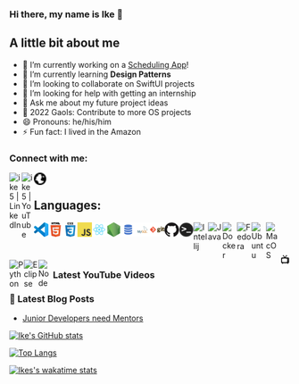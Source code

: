 ### Hi there, my name is Ike 👋

<!--
**ike5/ike5** is a ✨ _special_ ✨ repository because its `README.md` (this file) appears on your GitHub profile.

Here are some ideas to get you started:

- 🔭 I’m currently working on ...
- 🌱 I’m currently learning ...
- 👯 I’m looking to collaborate on ...
- 🤔 I’m looking for help with ...
- 💬 Ask me about ...
- 📫 How to reach me: ...
- 😄 Pronouns: ...
- ⚡ Fun fact: ...
-->

## A little bit about me
- 🔭 I’m currently working on a [Scheduling App][appLink]!
- 🌱 I’m currently learning **Design Patterns**
- 👯 I’m looking to collaborate on SwiftUI projects
- 🤔 I’m looking for help with getting an internship
- 💬 Ask me about my future project ideas
- 📅 2022 Gaols: Contribute to more OS projects
- 😄 Pronouns: he/his/him
- ⚡ Fun fact: I lived in the Amazon


### Connect with me:
[<img align="left" alt="ike5 | LinkedIn" width="22px" src="https://cdn.jsdelivr.net/npm/simple-icons@v3/icons/linkedin.svg" />][linkedin]
[<img align="left" alt="ike5 | YouTube" width="22px" src="https://cdn.jsdelivr.net/npm/simple-icons@v3/icons/youtube.svg" />][youtube]
[<img align="left" alt="ikemaldonado.com" width="22px" src="https://raw.githubusercontent.com/iconic/open-iconic/master/svg/globe.svg" />][website]

<br/>

## Languages:  
<img align="left" alt="Visual Studio Code" width="26px" src="https://raw.githubusercontent.com/github/explore/80688e429a7d4ef2fca1e82350fe8e3517d3494d/topics/visual-studio-code/visual-studio-code.png" />
<img align="left" alt="HTML5" width="26px" src="https://raw.githubusercontent.com/github/explore/80688e429a7d4ef2fca1e82350fe8e3517d3494d/topics/html/html.png" />
<img align="left" alt="CSS3" width="26px" src="https://raw.githubusercontent.com/github/explore/80688e429a7d4ef2fca1e82350fe8e3517d3494d/topics/css/css.png" />
<img align="left" alt="JavaScript" width="26px" src="https://raw.githubusercontent.com/github/explore/80688e429a7d4ef2fca1e82350fe8e3517d3494d/topics/javascript/javascript.png" />
<img align="left" alt="React" width="26px" src="https://raw.githubusercontent.com/github/explore/80688e429a7d4ef2fca1e82350fe8e3517d3494d/topics/react/react.png" />
<img align="left" alt="Node.js" width="26px" src="https://raw.githubusercontent.com/github/explore/80688e429a7d4ef2fca1e82350fe8e3517d3494d/topics/nodejs/nodejs.png" />
<img align="left" alt="SQL" width="26px" src="https://raw.githubusercontent.com/github/explore/80688e429a7d4ef2fca1e82350fe8e3517d3494d/topics/sql/sql.png" />
<img align="left" alt="MySQL" width="26px" src="https://raw.githubusercontent.com/github/explore/80688e429a7d4ef2fca1e82350fe8e3517d3494d/topics/mysql/mysql.png" />
<img align="left" alt="Git" width="26px" src="https://raw.githubusercontent.com/github/explore/80688e429a7d4ef2fca1e82350fe8e3517d3494d/topics/git/git.png" />
<img align="left" alt="GitHub" width="26px" src="https://raw.githubusercontent.com/github/explore/78df643247d429f6cc873026c0622819ad797942/topics/github/github.png" />
<img align="left" alt="Terminal" width="26px" src="https://raw.githubusercontent.com/github/explore/80688e429a7d4ef2fca1e82350fe8e3517d3494d/topics/terminal/terminal.png" />

<img align="left" alt="Intellij" width="26px" 
src="https://upload.wikimedia.org/wikipedia/commons/thumb/9/9c/IntelliJ_IDEA_Icon.svg/1024px-IntelliJ_IDEA_Icon.svg.png" />

<img align="left" alt="Java" width="26px" 
src="https://brandslogos.com/wp-content/uploads/images/large/java-logo-1.png" />

<img align="left" alt="Docker" width="26px" 
src="https://www.docker.com/sites/default/files/d8/2019-07/vertical-logo-monochromatic.png" />

<img align="left" alt="Fedora" width="26px" 
src="https://upload.wikimedia.org/wikipedia/commons/thumb/3/3f/Fedora_logo.svg/1024px-Fedora_logo.svg.png" />

<img align="left" alt="Ubuntu" width="26px" 
src="https://upload.wikimedia.org/wikipedia/commons/thumb/a/ab/Logo-ubuntu_cof-orange-hex.svg/1200px-Logo-ubuntu_cof-orange-hex.svg.png" />

<img align="left" alt="MacOS" width="26px" 
src="https://upload.wikimedia.org/wikipedia/commons/thumb/3/30/MacOS_logo.svg/2048px-MacOS_logo.svg.png" />

<img align="left" alt="Python" width="26px" 
src="https://image.pngaaa.com/282/619282-middle.png" />

<img align="left" alt="Eclipse" width="26px" 
src="https://cdn.freebiesupply.com/logos/large/2x/eclipse-11-logo-png-transparent.png" />

<img align="left" alt="Node" width="26px" 
src="https://img1.pnghut.com/15/21/24/BM3MDgP44m/text-nodejs-javascript-sign-signage.jpg" />



<br>
<br>

### 📺 Latest YouTube Videos
<!-- YOUTUBE:START -->
<!-- YOUTUBE:END -->


### 📕 Latest Blog Posts
<!-- BLOG-POST-LIST:START -->
- [Junior Developers need Mentors](https://dev.to/ike5/junior-developers-need-mentors-4aei)
<!-- BLOG-POST-LIST:END -->


[![Ike's GitHub stats](https://github-readme-stats.vercel.app/api?username=ike5&show_icons=true&count_private=true)](https://github.com/anuraghazra/github-readme-stats)

[![Top Langs](https://github-readme-stats.vercel.app/api/top-langs/?username=ike5&langs_count=8)](https://github.com/anuraghazra/github-readme-stats)

[![Ikes's wakatime stats](https://github-readme-stats.vercel.app/api/wakatime?username=ike5)](https://github.com/anuraghazra/github-readme-stats)

[appLink]: https://github.com/ike5/SchedulingManagerV2
[linkedin]: https://www.linkedin.com/in/ike-maldonado/
[youtube]: https://www.youtube.com/channel/UCM_QWbs_QJV0DyU_8rbV9zQ
[website]: https://www.ikemaldonado.com
